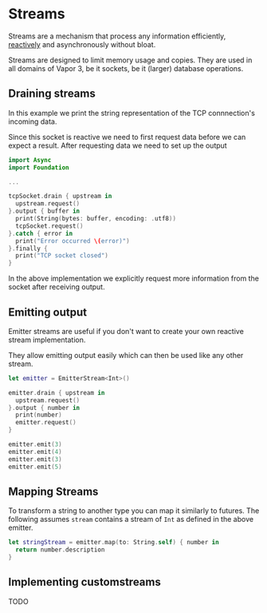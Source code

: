 # Streams

Streams are a mechanism that process any information efficiently, [reactively](reactive.md) and asynchronously without bloat.

Streams are designed to limit memory usage and copies. They are used in all domains of Vapor 3, be it sockets, be it (larger) database operations.

## Draining streams

In this example we print the string representation of the TCP connnection's incoming data.

Since this socket is reactive we need to first request data before we can expect a result.
After requesting data we need to set up the output

```swift
import Async
import Foundation

...

tcpSocket.drain { upstream in
  upstream.request()
}.output { buffer in
  print(String(bytes: buffer, encoding: .utf8))
  tcpSocket.request()
}.catch { error in
  print("Error occurred \(error)")
}.finally {
  print("TCP socket closed")
}
```

In the above implementation we explicitly request more information from the socket after receiving output.

## Emitting output

Emitter streams are useful if you don't want to create your own reactive stream implementation.

They allow emitting output easily which can then be used like any other stream.

```swift
let emitter = EmitterStream<Int>()

emitter.drain { upstream in
  upstream.request()
}.output { number in
  print(number)
  emitter.request()
}

emitter.emit(3)
emitter.emit(4)
emitter.emit(3)
emitter.emit(5)
```

## Mapping Streams

To transform a string to another type you can map it similarly to futures.
The following assumes `stream` contains a stream of `Int` as defined in the above emitter.

```swift
let stringStream = emitter.map(to: String.self) { number in
  return number.description
}
```

## Implementing customstreams

TODO

